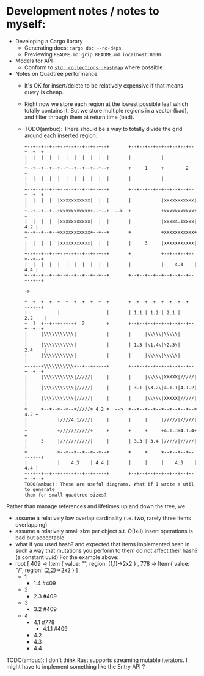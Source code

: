 # Development notes / notes to myself:
 - Developing a Cargo library
   - Generating docs: `cargo doc --no-deps`
   - Previewing `README.md`: `grip README.md localhost:8000`.
 - Models for API
   - Conform to
     [`std::collections::HashMap`](https://doc.rust-lang.org/std/collections/struct.HashMap.html)
     where possible
 - Notes on Quadtree performance
   - It's OK for insert/delete to be relatively expensive if that means query is
     cheap.
   - Right now we store each region at the lowest possible leaf which totally
     contains it. But we store multiple regions in a vector (bad), and filter
     through them at return time (bad).
   - TODO(ambuc): There should be a way to totally divide the grid around each
     inserted region.

     ```
     +--+--+--+--+--+--+--+--+--+--+       +--+--+--+--+--+--+--+--+--+--+
     |  |  |  |  |  |  |  |  |  |  |       |           |                 |
     +--+--+--+--+--+--+--+--+--+--+       +     1     +        2        +
     |  |  |  |  |  |  |  |  |  |  |       |           |                 |
     +--+--+--+--+--+--+--+--+--+--+       +--+--+--+--+--+--+--+--+--+--+
     |  |  |  |  |xxxxxxxxxxx|  |  |       |           |xxxxxxxxxxx|     |
     +--+--+--+--+xxxxxxxxxxx+--+--+  -->  +           +xxxxxxxxxxx+     +
     |  |  |  |  |xxxxxxxxxxx|  |  |       |           |xxxx4.1xxxx| 4.2 |
     +--+--+--+--+xxxxxxxxxxx+--+--+       +           +xxxxxxxxxxx+     +
     |  |  |  |  |xxxxxxxxxxx|  |  |       |     3     |xxxxxxxxxxx|     |
     +--+--+--+--+--+--+--+--+--+--+       +           +--+--+--+--+--+--+
     |  |  |  |  |  |  |  |  |  |  |       |           |    4.3    | 4.4 |
     +--+--+--+--+--+--+--+--+--+--+       +--+--+--+--+--+--+--+--+--+--+

     ->

     +--+--+--+--+--+--+--+--+--+--+       +--+--+--+--+--+--+--+--+--+--+
     |           |                 |       | 1.1 | 1.2 | 2.1 |    2.2    |
     +  1  +--+--+--+--+  2        +       +--+--+--+--+--+--+--+--+--+--+
     |     |\\\\\\\\\\\|           |       |     |\\\\\|\\\\\|           |
     |     |\\\\\\\\\\\|           |       | 1.3 |\1.4\|\2.3\|    2.4    |
     |     |\\\\\\\\\\\|           |       |     |\\\\\|\\\\\|           |
     +--+--+\\\\\\\\\\\+--+--+--+--+       +--+--+--+--+--+--+--+--+--+--+
     |     |\\\\\\\\\\\|/////|     |       |     |\\\\\|XXXXX|/////|     |
     |     |\\\\\\\\\\\|/////|     |       | 3.1 |\3.2\|4.1.1|4.1.2|     |
     |     |\\\\\\\\\\\|/////|     |       |     |\\\\\|XXXXX|/////|     |
     +     +--+--+--+--+/////+ 4.2 +  -->  +--+--+--+--+--+--+--+--+ 4.2 +
     |           |////4.1////|     |       |     |     |/////|/////|     |
     +           +///////////+     +       +     +     +4.1.3+4.1.4+     +
     |     3     |///////////|     |       | 3.3 | 3.4 |/////|/////|     |
     +           +--+--+--+--+--+--+       +     +     +--+--+--+--+--+--+
     |           |    4.3    | 4.4 |       |     |     |    4.3    | 4.4 |
     +--+--+--+--+--+--+--+--+--+--+       +--+--+--+--+--+--+--+--+--+--+
     TODO(ambuc): These are useful diagrams. What if I wrote a util to generate
     them for small quadtree sizes?

     ```

Rather than manage references and lifetimes up and down the tree, we 
 - assume a relatively low overlap cardinality (i.e. two, rarely three items
   overlapping)
 - assume a relatively small size per object s.t. O(IxJ) insert operations is
   bad but acceptable
 - what if you used hash? and expected that items implemented
   hash in such a way that mutations you perform to them do not affect their
   hash? (a constant uuid)
For the example above:
 - root
   [ 409 => Item { value: "\", region: (1,1)->2x2 }
   , 778 => Item { value: "/", region: (2,2)->2x2 }
   ]
   - 1
     * 1.4 #409
   - 2
     * 2.3 #409
   - 3
     * 3.2 #409
   - 4
     * 4.1 #778
       * 4.1.1 #409
     * 4.2
     * 4.3
     * 4.4

TODO(ambuc): I don't think Rust supports streaming mutable iterators. I might
have to implement something like the Entry API ?
